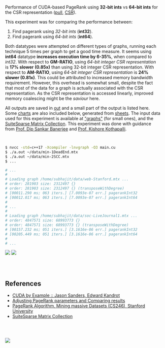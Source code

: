 Performance of CUDA-based PageRank using **32-bit ints** vs **64-bit ints**
for the CSR representation ([pull], [CSR]).

This experiment was for comparing the performance between:
1. Find pagerank using *32-bit ints* (**int32**).
2. Find pagerank using *64-bit ints* (**int64**).

Both datatypes were attempted on different types of graphs, running each
technique 5 times per graph to get a good time measure. It seems using **int64**
datatype **increases execution time by 6-35%**, when compared to *int32*. With
respect to **GM-RATIO**, using *64-bit integer CSR representation* is **17%
slower** **(0.85x)** than using 32-bit integer CSR representation. With respect
to **AM-RATIO**, using *64-bit integer CSR representation* is **24% slower
(0.81x)**. This could be attributed to increased memory bandwidth requirement.
However, this overhead is somewhat small, despite the fact that most of the data
for a graph is actually associated with the CSR representation. As the CSR
representation is accessed linearly, improved memory coalescing might be the
*saviour* here.

All outputs are saved in [out](out/) and a small part of the output is listed
here. Some [charts] are also included below, generated from [sheets]. The input
data used for this experiment is available at ["graphs"] (for small ones), and
the [SuiteSparse Matrix Collection]. This experiment was done with guidance
from [Prof. Dip Sankar Banerjee] and [Prof. Kishore Kothapalli].

<br>

```bash
$ nvcc -std=c++17 -Xcompiler -lnvgraph -O3 main.cu
$ ./a.out ~/data/min-1DeadEnd.mtx
$ ./a.out ~/data/min-2SCC.mtx
$ ...

# ...
#
# Loading graph /home/subhajit/data/web-Stanford.mtx ...
# order: 281903 size: 2312497 {}
# order: 281903 size: 2312497 {} (transposeWithDegree)
# [00011.290 ms; 063 iters.] [7.0093e-07 err.] pagerankInt32
# [00012.017 ms; 063 iters.] [7.0093e-07 err.] pagerankInt64
#
# ...
#
# Loading graph /home/subhajit/data/soc-LiveJournal1.mtx ...
# order: 4847571 size: 68993773 {}
# order: 4847571 size: 68993773 {} (transposeWithDegree)
# [00157.232 ms; 051 iters.] [3.1616e-06 err.] pagerankInt32
# [00205.449 ms; 051 iters.] [3.1616e-06 err.] pagerankInt64
#
# ...
```

[![](https://i.imgur.com/YF3yxlJ.png)][sheetp]
[![](https://i.imgur.com/wpbOzEz.png)][sheetp]

<br>
<br>


## References

- [CUDA by Example :: Jason Sanders, Edward Kandrot](https://gist.github.com/wolfram77/72c51e494eaaea1c21a9c4021ad0f320)
- [Adjusting PageRank parameters and Comparing results](https://arxiv.org/abs/2108.02997)
- [PageRank Algorithm, Mining massive Datasets (CS246), Stanford University](https://www.youtube.com/watch?v=ke9g8hB0MEo)
- [SuiteSparse Matrix Collection]

<br>
<br>

[![](https://i.imgur.com/UN5uFOX.png)](https://www.youtube.com/watch?v=rKv_l1RnSqs)

[Prof. Dip Sankar Banerjee]: https://sites.google.com/site/dipsankarban/
[Prof. Kishore Kothapalli]: https://www.iiit.ac.in/people/faculty/kkishore/
[SuiteSparse Matrix Collection]: https://sparse.tamu.edu
["graphs"]: https://github.com/puzzlef/graphs
[pull]: https://github.com/puzzlef/pagerank-push-vs-pull
[CSR]: https://github.com/puzzlef/pagerank-class-vs-csr
[charts]: https://photos.app.goo.gl/Z3bJ8MTR8LrT3NHg9
[sheets]: https://docs.google.com/spreadsheets/d/1d1YsfEv5967W4cZTJicZ0IQk23IXDIP97-WoVUozpCg/edit?usp=sharing
[sheetp]: https://docs.google.com/spreadsheets/d/e/2PACX-1vQeG20hGWF2s5Li0h9zTdKxlRxM792216klp_s4X-eGQCXg-0_ri4qkE_qALZDl28bXUFy4bR16FNXA/pubhtml
